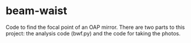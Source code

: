 # beam-waist
Code to find the focal point of an OAP mirror. There are two parts to this project: the analysis code (bwf.py) and the code for taking the photos. 
